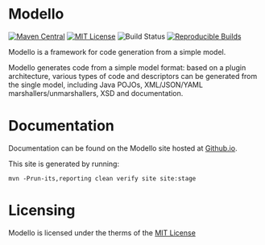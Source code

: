 Modello
=======

[![Maven Central](https://img.shields.io/maven-central/v/org.codehaus.modello/modello.svg?label=Maven%20Central)](https://search.maven.org/artifact/org.codehaus.modello/modello)
[![MIT License](https://img.shields.io/github/license/codehaus-plexus/modello.svg?label=License)](http://www.apache.org/licenses/)
![Build Status](https://github.com/codehaus-plexus/modello/workflows/GitHub%20CI/badge.svg)
[![Reproducible Builds](https://img.shields.io/endpoint?url=https://raw.githubusercontent.com/jvm-repo-rebuild/reproducible-central/master/content/org/codehaus/modello/badge.json)](https://github.com/jvm-repo-rebuild/reproducible-central/blob/master/content/org/codehaus/modello/README.md)

Modello is a framework for code generation from a simple model.

Modello generates code from a simple model format: based on a plugin architecture, various types of code and descriptors can be generated from the single model, including Java POJOs, XML/JSON/YAML marshallers/unmarshallers, XSD and documentation.

# Documentation

Documentation can be found on the Modello site hosted at [Github.io](http://codehaus-plexus.github.io/modello/).

This site is generated by running:

```
mvn -Prun-its,reporting clean verify site site:stage
```

# Licensing

Modello is licensed under the therms of the [MIT License](http://opensource.org/licenses/mit-license.php)
